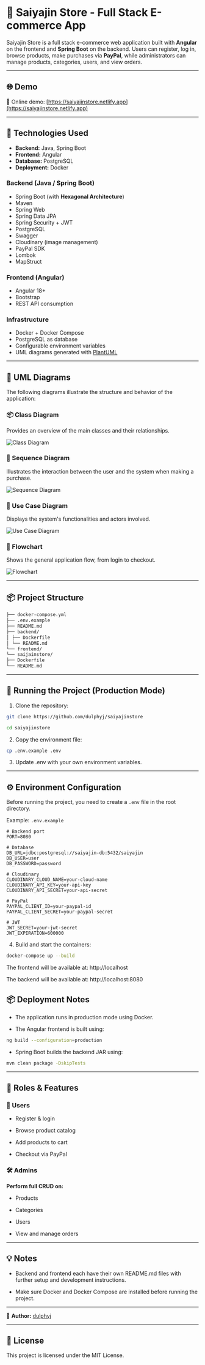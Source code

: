 # 🛒 Saiyajin Store - Full Stack E-commerce App

Saiyajin Store is a full stack e-commerce web application built with **Angular** on the frontend and **Spring Boot** on the backend. Users can register, log in, browse products, make purchases via **PayPal**, while administrators can manage products, categories, users, and view orders.

---

## 🌐 Demo

🧪 Online demo: [https://saiyajinstore.netlify.app](https://saiyajinstore.netlify.app)

---

## 🧰 Technologies Used

- **Backend:** Java, Spring Boot
- **Frontend:** Angular
- **Database:** PostgreSQL
- **Deployment:** Docker

### Backend (Java / Spring Boot)

- Spring Boot (with **Hexagonal Architecture**)
- Maven
- Spring Web
- Spring Data JPA
- Spring Security + JWT
- PostgreSQL
- Swagger
- Cloudinary (image management)
- PayPal SDK
- Lombok
- MapStruct

### Frontend (Angular)

- Angular 18+
- Bootstrap
- REST API consumption

### Infrastructure

- Docker + Docker Compose
- PostgreSQL as database
- Configurable environment variables
- UML diagrams generated with [PlantUML](https://www.plantuml.com/plantuml/)

---

## 🧭 UML Diagrams

The following diagrams illustrate the structure and behavior of the application:

### 📦 Class Diagram

Provides an overview of the main classes and their relationships.

![Class Diagram](./UML/class_diagram.png)

### 🔁 Sequence Diagram

Illustrates the interaction between the user and the system when making a purchase.

![Sequence Diagram](./UML/sequence_diagram.png)

### 🧩 Use Case Diagram

Displays the system's functionalities and actors involved.

![Use Case Diagram](./UML/use_case_diagram.png)

### 🔄 Flowchart

Shows the general application flow, from login to checkout.

![Flowchart](./UML/flowchart.png)

---

## 📦 Project Structure

```bash
├── docker-compose.yml
├── .env.example
├── README.md
├── backend/
│ ├── Dockerfile
│ └── README.md
└── frontend/
└── saijainstore/
├── Dockerfile
└── README.md
```

---

## 🚀 Running the Project (Production Mode)

1. Clone the repository:

```bash
git clone https://github.com/dulphyj/saiyajinstore

cd saiyajinstore
```

2. Copy the environment file:

```bash
cp .env.example .env
```

3. Update .env with your own environment variables.

---

## ⚙️ Environment Configuration

Before running the project, you need to create a `.env` file in the root directory.

Example: `.env.example`

```env
# Backend port
PORT=8080

# Database
DB_URL=jdbc:postgresql://saiyajin-db:5432/saiyajin
DB_USER=user
DB_PASSWORD=password

# Cloudinary
CLOUDINARY_CLOUD_NAME=your-cloud-name
CLOUDINARY_API_KEY=your-api-key
CLOUDINARY_API_SECRET=your-api-secret

# PayPal
PAYPAL_CLIENT_ID=your-paypal-id
PAYPAL_CLIENT_SECRET=your-paypal-secret

# JWT
JWT_SECRET=your-jwt-secret
JWT_EXPIRATION=600000
```

4. Build and start the containers:

```bash
docker-compose up --build
```

The frontend will be available at: http://localhost

The backend will be available at: http://localhost:8080

## 📦 Deployment Notes

- The application runs in production mode using Docker.

- The Angular frontend is built using:

```bash
ng build --configuration=production
```

- Spring Boot builds the backend JAR using:

```bash
mvn clean package -DskipTests
```

---

## 👥 Roles & Features

### 👤 Users

- Register & login

- Browse product catalog

- Add products to cart

- Checkout via PayPal

### 🛠️ Admins

**Perform full CRUD on:**

- Products

- Categories

- Users

- View and manage orders

---

## 💡 Notes

- Backend and frontend each have their own README.md files with further setup and development instructions.

- Make sure Docker and Docker Compose are installed before running the project.

---

👤 **Author:** [dulphyj](https://github.com/dulphyj)

---

## 📄 License

This project is licensed under the MIT License.
